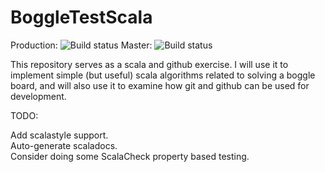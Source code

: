 # BoggleTestScala

Production: ![Build status](https://travis-ci.org/esebesta/BoggleTestScala.svg?branch=production)   Master: ![Build status](https://travis-ci.org/fpinscala/fpinscala.svg?branch=master)

This repository serves as a scala and github exercise. I will use it to implement simple (but useful) scala algorithms related to solving a boggle board, and will also use it to examine how git and github can be used for development. 

TODO:

Add scalastyle support.  
Auto-generate scaladocs.  
Consider doing some ScalaCheck property based testing.
